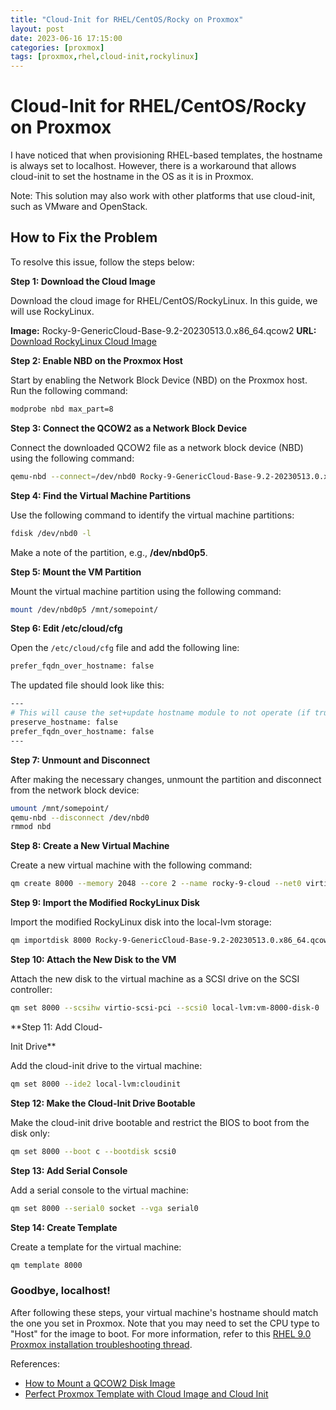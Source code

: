 ```yaml
---
title: "Cloud-Init for RHEL/CentOS/Rocky on Proxmox"
layout: post
date: 2023-06-16 17:15:00
categories: [proxmox]
tags: [proxmox,rhel,cloud-init,rockylinux]
---
```


# Cloud-Init for RHEL/CentOS/Rocky on Proxmox

I have noticed that when provisioning RHEL-based templates, the hostname is always set to localhost. However, there is a workaround that allows cloud-init to set the hostname in the OS as it is in Proxmox.

Note: This solution may also work with other platforms that use cloud-init, such as VMware and OpenStack.

## How to Fix the Problem

To resolve this issue, follow the steps below:

**Step 1: Download the Cloud Image**

Download the cloud image for RHEL/CentOS/RockyLinux. In this guide, we will use RockyLinux.

**Image:** Rocky-9-GenericCloud-Base-9.2-20230513.0.x86_64.qcow2
**URL:** [Download RockyLinux Cloud Image](https://dl.rockylinux.org/pub/rocky/9/images/x86_64/)

**Step 2: Enable NBD on the Proxmox Host**

Start by enabling the Network Block Device (NBD) on the Proxmox host. Run the following command:

```bash
modprobe nbd max_part=8
```

**Step 3: Connect the QCOW2 as a Network Block Device**

Connect the downloaded QCOW2 file as a network block device (NBD) using the following command:

```bash
qemu-nbd --connect=/dev/nbd0 Rocky-9-GenericCloud-Base-9.2-20230513.0.x86_64.qcow2
```

**Step 4: Find the Virtual Machine Partitions**

Use the following command to identify the virtual machine partitions:

```bash
fdisk /dev/nbd0 -l
```

Make a note of the partition, e.g., **/dev/nbd0p5**.

**Step 5: Mount the VM Partition**

Mount the virtual machine partition using the following command:

```bash
mount /dev/nbd0p5 /mnt/somepoint/
```

**Step 6: Edit /etc/cloud/cfg**

Open the `/etc/cloud/cfg` file and add the following line:

```bash
prefer_fqdn_over_hostname: false
```

The updated file should look like this:

```bash
---
# This will cause the set+update hostname module to not operate (if true)
preserve_hostname: false
prefer_fqdn_over_hostname: false
---
```

**Step 7: Unmount and Disconnect**

After making the necessary changes, unmount the partition and disconnect from the network block device:

```bash
umount /mnt/somepoint/
qemu-nbd --disconnect /dev/nbd0
rmmod nbd
```

**Step 8: Create a New Virtual Machine**

Create a new virtual machine with the following command:

```bash
qm create 8000 --memory 2048 --core 2 --name rocky-9-cloud --net0 virtio,bridge=vmbr0
```

**Step 9: Import the Modified RockyLinux Disk**

Import the modified RockyLinux disk into the local-lvm storage:

```bash
qm importdisk 8000 Rocky-9-GenericCloud-Base-9.2-20230513.0.x86_64.qcow2 local-lvm
```

**Step 10: Attach the New Disk to the VM**

Attach the new disk to the virtual machine as a SCSI drive on the SCSI controller:

```bash
qm set 8000 --scsihw virtio-scsi-pci --scsi0 local-lvm:vm-8000-disk-0
```

**Step 11: Add Cloud-

Init Drive**

Add the cloud-init drive to the virtual machine:

```bash
qm set 8000 --ide2 local-lvm:cloudinit
```

**Step 12: Make the Cloud-Init Drive Bootable**

Make the cloud-init drive bootable and restrict the BIOS to boot from the disk only:

```bash
qm set 8000 --boot c --bootdisk scsi0
```

**Step 13: Add Serial Console**

Add a serial console to the virtual machine:

```bash
qm set 8000 --serial0 socket --vga serial0
```

**Step 14: Create Template**

Create a template for the virtual machine:

```bash
qm template 8000
```

### Goodbye, localhost!

After following these steps, your virtual machine's hostname should match the one you set in Proxmox. Note that you may need to set the CPU type to "Host" for the image to boot. For more information, refer to this [RHEL 9.0 Proxmox installation troubleshooting thread](https://access.redhat.com/discussions/6959360).

References:
- [How to Mount a QCOW2 Disk Image](https://gist.github.com/shamil/62935d9b456a6f9877b5)
- [Perfect Proxmox Template with Cloud Image and Cloud Init](https://docs.technotim.live/posts/cloud-init-cloud-image/)
